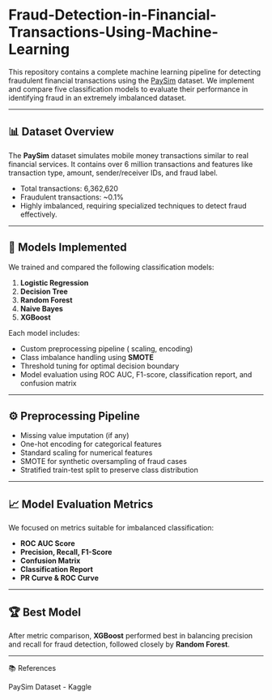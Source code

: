 # Fraud-Detection-in-Financial-Transactions-Using-Machine-Learning


This repository contains a complete machine learning pipeline for detecting fraudulent financial transactions using the [PaySim](https://www.kaggle.com/datasets/ealaxi/paysim1) dataset. 
We implement and compare five classification models to evaluate their performance in identifying fraud in an extremely imbalanced dataset.

---

## 📊 Dataset Overview

The **PaySim** dataset simulates mobile money transactions similar to real financial services. It contains over 6 million transactions and features like transaction type, amount, sender/receiver IDs, and fraud label.

- Total transactions: 6,362,620  
- Fraudulent transactions: ~0.1%  
- Highly imbalanced, requiring specialized techniques to detect fraud effectively.

---

## 🧪 Models Implemented

We trained and compared the following classification models:

1. **Logistic Regression**
2. **Decision Tree**
3. **Random Forest**
4. **Naive Bayes**
5. **XGBoost**

Each model includes:
- Custom preprocessing pipeline ( scaling, encoding)
- Class imbalance handling using **SMOTE**
- Threshold tuning for optimal decision boundary
- Model evaluation using ROC AUC, F1-score, classification report, and confusion matrix

---

## ⚙️ Preprocessing Pipeline

- Missing value imputation (if any)
- One-hot encoding for categorical features
- Standard scaling for numerical features
- SMOTE for synthetic oversampling of fraud cases
- Stratified train-test split to preserve class distribution

---

## 📈 Model Evaluation Metrics

We focused on metrics suitable for imbalanced classification:

- **ROC AUC Score**
- **Precision, Recall, F1-Score**
- **Confusion Matrix**
- **Classification Report**
- **PR Curve & ROC Curve**

---

## 🏆 Best Model

After metric comparison, **XGBoost** performed best in balancing precision and recall for fraud detection, followed closely by **Random Forest**.

---

📚 References

PaySim Dataset - Kaggle




